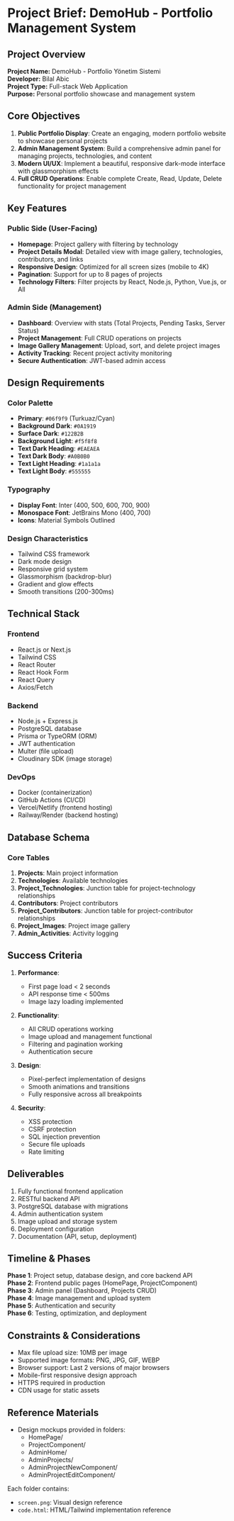# Project Brief: DemoHub - Portfolio Management System

## Project Overview

**Project Name:** DemoHub - Portfolio Yönetim Sistemi  
**Developer:** Bilal Abic  
**Project Type:** Full-stack Web Application  
**Purpose:** Personal portfolio showcase and management system

## Core Objectives

1. **Public Portfolio Display**: Create an engaging, modern portfolio website to showcase personal projects
2. **Admin Management System**: Build a comprehensive admin panel for managing projects, technologies, and content
3. **Modern UI/UX**: Implement a beautiful, responsive dark-mode interface with glassmorphism effects
4. **Full CRUD Operations**: Enable complete Create, Read, Update, Delete functionality for project management

## Key Features

### Public Side (User-Facing)
- **Homepage**: Project gallery with filtering by technology
- **Project Details Modal**: Detailed view with image gallery, technologies, contributors, and links
- **Responsive Design**: Optimized for all screen sizes (mobile to 4K)
- **Pagination**: Support for up to 8 pages of projects
- **Technology Filters**: Filter projects by React, Node.js, Python, Vue.js, or All

### Admin Side (Management)
- **Dashboard**: Overview with stats (Total Projects, Pending Tasks, Server Status)
- **Project Management**: Full CRUD operations on projects
- **Image Gallery Management**: Upload, sort, and delete project images
- **Activity Tracking**: Recent project activity monitoring
- **Secure Authentication**: JWT-based admin access

## Design Requirements

### Color Palette
- **Primary**: `#06f9f9` (Turkuaz/Cyan)
- **Background Dark**: `#0A1919`
- **Surface Dark**: `#122B2B`
- **Background Light**: `#f5f8f8`
- **Text Dark Heading**: `#EAEAEA`
- **Text Dark Body**: `#A0B0B0`
- **Text Light Heading**: `#1a1a1a`
- **Text Light Body**: `#555555`

### Typography
- **Display Font**: Inter (400, 500, 600, 700, 900)
- **Monospace Font**: JetBrains Mono (400, 700)
- **Icons**: Material Symbols Outlined

### Design Characteristics
- Tailwind CSS framework
- Dark mode design
- Responsive grid system
- Glassmorphism (backdrop-blur)
- Gradient and glow effects
- Smooth transitions (200-300ms)

## Technical Stack

### Frontend
- React.js or Next.js
- Tailwind CSS
- React Router
- React Hook Form
- React Query
- Axios/Fetch

### Backend
- Node.js + Express.js
- PostgreSQL database
- Prisma or TypeORM (ORM)
- JWT authentication
- Multer (file upload)
- Cloudinary SDK (image storage)

### DevOps
- Docker (containerization)
- GitHub Actions (CI/CD)
- Vercel/Netlify (frontend hosting)
- Railway/Render (backend hosting)

## Database Schema

### Core Tables
1. **Projects**: Main project information
2. **Technologies**: Available technologies
3. **Project_Technologies**: Junction table for project-technology relationships
4. **Contributors**: Project contributors
5. **Project_Contributors**: Junction table for project-contributor relationships
6. **Project_Images**: Project image gallery
7. **Admin_Activities**: Activity logging

## Success Criteria

1. **Performance**: 
   - First page load < 2 seconds
   - API response time < 500ms
   - Image lazy loading implemented
   
2. **Functionality**: 
   - All CRUD operations working
   - Image upload and management functional
   - Filtering and pagination working
   - Authentication secure

3. **Design**: 
   - Pixel-perfect implementation of designs
   - Smooth animations and transitions
   - Fully responsive across all breakpoints
   
4. **Security**: 
   - XSS protection
   - CSRF protection
   - SQL injection prevention
   - Secure file uploads
   - Rate limiting

## Deliverables

1. Fully functional frontend application
2. RESTful backend API
3. PostgreSQL database with migrations
4. Admin authentication system
5. Image upload and storage system
6. Deployment configuration
7. Documentation (API, setup, deployment)

## Timeline & Phases

**Phase 1**: Project setup, database design, and core backend API  
**Phase 2**: Frontend public pages (HomePage, ProjectComponent)  
**Phase 3**: Admin panel (Dashboard, Projects CRUD)  
**Phase 4**: Image management and upload system  
**Phase 5**: Authentication and security  
**Phase 6**: Testing, optimization, and deployment

## Constraints & Considerations

- Max file upload size: 10MB per image
- Supported image formats: PNG, JPG, GIF, WEBP
- Browser support: Last 2 versions of major browsers
- Mobile-first responsive design approach
- HTTPS required in production
- CDN usage for static assets

## Reference Materials

- Design mockups provided in folders:
  - HomePage/
  - ProjectComponent/
  - AdminHome/
  - AdminProjects/
  - AdminProjectNewComponent/
  - AdminProjectEditComponent/
  
Each folder contains:
- `screen.png`: Visual design reference
- `code.html`: HTML/Tailwind implementation reference

